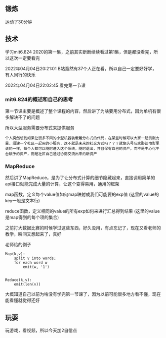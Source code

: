 ## 锻炼
运动了30分钟

## 技术
学习mit6.824 2020的第一集，之前其实断断续续看过第1集，但是都没看完，所以这次一定要看完

2022年04月04日20:21:01 B站竟然有37个人正在看，所以自己一定要好好学，有人同行的快乐

2022年04月04日22:02:45 看完第一节课

### mit6.824的概述和自己的思考
第一节课主要是概述了整个课程的内容，然后讲了为啥要用分布式，因为单机有很多解决不了的问题

所以大型服务需要分布式来提供服务

```
个人突然想到如果让很多不同的小型机器装载着分布式的代码，在某些时候可以大家一起贡献力量，组建一个社区一起用的小服务，这不就是未来的社交方式吗？？？就像头号玩家那部电影里说的一样，每个人都可以随时进入这个系统，随时退出，并且保有自己的资产，而不是中心化平台赋予的资产，而是社区自己通过协商交流出来的新资产
```

### MapReduce
然后讲了MapReduce，是为了让分布式计算的细节隐藏起来，直接调用简单的api接口就能完成大量的计算，让这个变得易用，通用的框架

map函数，定义每个value值如何map映射成我们可能要的exp值 (这里的value的key一般是文本行)

reduce函数，定义相同的value的所有exp如何来进行汇总得到结果 (这里的value是map得到的每个项的集合)

之前打大数据比赛的时候学过这些东西，好久没用，有点忘记了，现在又看老师的教学，瞬间又想起来了，真好

老师给的例子

```
Map(k,v):
    split v into words;
    for each word w
        emit(w, '1')


Reduce(k,v):
    emit(len(v))
```

大概知道自己以前为啥没有学完第一节课了，因为以前可能很多地方看不懂，现在能看懂就觉得还好


## 玩耍
玩游戏，看视频，所以今天加2自信点